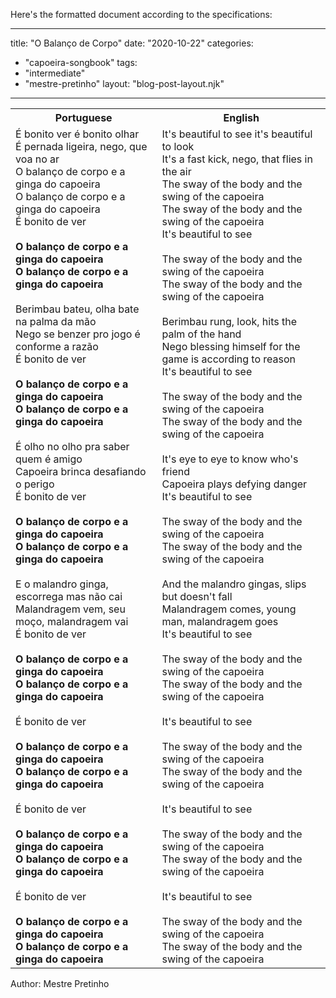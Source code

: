 Here's the formatted document according to the specifications:

---
title: "O Balanço de Corpo"
date: "2020-10-22"
categories: 
  - "capoeira-songbook"
tags: 
  - "intermediate"
  - "mestre-pretinho"
layout: "blog-post-layout.njk"
---

<table class="capoeira-table">
    <tr class="header-row">
        <th>Portuguese</th>
        <th>English</th>
    </tr>
    <tr>
        <td>
            É bonito ver é bonito olhar<br>
            É pernada ligeira, nego, que voa no ar<br>
            O balanço de corpo e a ginga do capoeira<br>
            O balanço de corpo e a ginga do capoeira<br>
            É bonito de ver<br>
            <br>
            <strong>O balanço de corpo e a ginga do capoeira<br>
            O balanço de corpo e a ginga do capoeira</strong><br>
            <br>
            Berimbau bateu, olha bate na palma da mão<br>
            Nego se benzer pro jogo é conforme a razão<br>
            É bonito de ver<br>
            <br>
            <strong>O balanço de corpo e a ginga do capoeira<br>
            O balanço de corpo e a ginga do capoeira</strong><br>
            <br>
            É olho no olho pra saber quem é amigo<br>
            Capoeira brinca desafiando o perigo<br>
            É bonito de ver<br>
            <br>
            <strong>O balanço de corpo e a ginga do capoeira<br>
            O balanço de corpo e a ginga do capoeira</strong><br>
            <br>
            E o malandro ginga, escorrega mas não cai<br>
            Malandragem vem, seu moço, malandragem vai<br>
            É bonito de ver<br>
            <br>
            <strong>O balanço de corpo e a ginga do capoeira<br>
            O balanço de corpo e a ginga do capoeira</strong><br>
            <br>
            É bonito de ver<br>
            <br>
            <strong>O balanço de corpo e a ginga do capoeira<br>
            O balanço de corpo e a ginga do capoeira</strong><br>
            <br>
            É bonito de ver<br>
            <br>
            <strong>O balanço de corpo e a ginga do capoeira<br>
            O balanço de corpo e a ginga do capoeira</strong><br>
            <br>
            É bonito de ver<br>
            <br>
            <strong>O balanço de corpo e a ginga do capoeira<br>
            O balanço de corpo e a ginga do capoeira</strong>
        </td>
        <td>
            It's beautiful to see it's beautiful to look<br>
            It's a fast kick, nego, that flies in the air<br>
            The sway of the body and the swing of the capoeira<br>
            The sway of the body and the swing of the capoeira<br>
            It's beautiful to see<br>
            <br>
            The sway of the body and the swing of the capoeira<br>
            The sway of the body and the swing of the capoeira<br>
            <br>
            Berimbau rung, look, hits the palm of the hand<br>
            Nego blessing himself for the game is according to reason<br>
            It's beautiful to see<br>
            <br>
            The sway of the body and the swing of the capoeira<br>
            The sway of the body and the swing of the capoeira<br>
            <br>
            It's eye to eye to know who's friend<br>
            Capoeira plays defying danger<br>
            It's beautiful to see<br>
            <br>
            The sway of the body and the swing of the capoeira<br>
            The sway of the body and the swing of the capoeira<br>
            <br>
            And the malandro gingas, slips but doesn't fall<br>
            Malandragem comes, young man, malandragem goes<br>
            It's beautiful to see<br>
            <br>
            The sway of the body and the swing of the capoeira<br>
            The sway of the body and the swing of the capoeira<br>
            <br>
            It's beautiful to see<br>
            <br>
            The sway of the body and the swing of the capoeira<br>
            The sway of the body and the swing of the capoeira<br>
            <br>
            It's beautiful to see<br>
            <br>
            The sway of the body and the swing of the capoeira<br>
            The sway of the body and the swing of the capoeira<br>
            <br>
            It's beautiful to see<br>
            <br>
            The sway of the body and the swing of the capoeira<br>
            The sway of the body and the swing of the capoeira
        </td>
    </tr>
</table>

<figcaption>
Author: Mestre Pretinho
</figcaption>